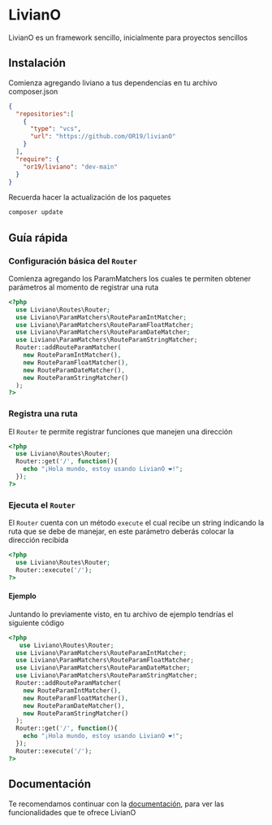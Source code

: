 # LivianO
LivianO es un framework sencillo, inicialmente para proyectos sencillos


## Instalación

Comienza agregando liviano a tus dependencias en tu archivo composer.json
```json
{
  "repositories":[
    {
      "type": "vcs",
      "url": "https://github.com/OR19/livianO"
    }
  ],
  "require": {
    "or19/liviano": "dev-main"
  }
}
```
Recuerda hacer la actualización de los paquetes
```sh
composer update
```
## Guía rápida
### Configuración básica del `Router`
Comienza agregando los ParamMatchers los cuales te permiten obtener parámetros al momento de registrar una ruta

```php
<?php
  use Liviano\Routes\Router;
  use Liviano\ParamMatchers\RouteParamIntMatcher;
  use Liviano\ParamMatchers\RouteParamFloatMatcher;
  use Liviano\ParamMatchers\RouteParamDateMatcher;
  use Liviano\ParamMatchers\RouteParamStringMatcher;
  Router::addRouteParamMatcher( 
    new RouteParamIntMatcher(), 
    new RouteParamFloatMatcher(), 
    new RouteParamDateMatcher(), 
    new RouteParamStringMatcher() 
  );
?>
```
### Registra una ruta
El `Router` te permite registrar funciones que manejen una dirección
```php
<?php
  use Liviano\Routes\Router;
  Router::get('/', function(){
    echo "¡Hola mundo, estoy usando LivianO ❤!";
  });
?>
```
### Ejecuta el `Router`
El `Router` cuenta con un método `execute` el cual recibe un string indicando la ruta que se debe de manejar, en este parámetro deberás colocar la dirección recibida
```php
<?php
  use Liviano\Routes\Router;
  Router::execute('/');
?>
```
#### Ejemplo
Juntando lo previamente visto, en tu archivo de ejemplo tendrías el siguiente código
```php
<?php
   use Liviano\Routes\Router;
  use Liviano\ParamMatchers\RouteParamIntMatcher;
  use Liviano\ParamMatchers\RouteParamFloatMatcher;
  use Liviano\ParamMatchers\RouteParamDateMatcher;
  use Liviano\ParamMatchers\RouteParamStringMatcher;
  Router::addRouteParamMatcher( 
    new RouteParamIntMatcher(), 
    new RouteParamFloatMatcher(), 
    new RouteParamDateMatcher(), 
    new RouteParamStringMatcher() 
  );
  Router::get('/', function(){
    echo "¡Hola mundo, estoy usando LivianO ❤!";
  });
  Router::execute('/');
?>
```


## Documentación
Te recomendamos continuar con la [documentación](https://linktodocumentation), para ver las funcionalidades que te ofrece LivianO

